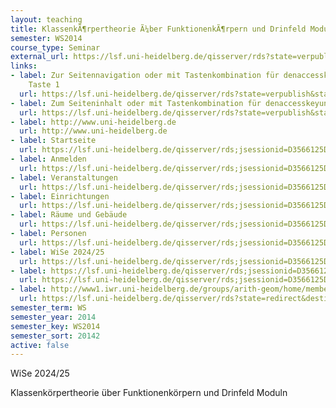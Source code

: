 ```yaml
---
layout: teaching
title: KlassenkÃ¶rpertheorie Ã¼ber FunktionenkÃ¶rpern und Drinfeld Moduln
semester: WS2014
course_type: Seminar
external_url: https://lsf.uni-heidelberg.de/qisserver/rds?state=verpublish&status=init&vmfile=no&publishid=193882&moduleCall=webInfo&publishConfFile=webInfo&publishSubDir=veranstaltung
links:
- label: Zur Seitennavigation oder mit Tastenkombination für denaccesskey-Taste und
    Taste 1
  url: https://lsf.uni-heidelberg.de/qisserver/rds?state=verpublish&status=init&vmfile=no&publishid=193882&moduleCall=webInfo&publishConfFile=webInfo&publishSubDir=veranstaltung#navi
- label: Zum Seiteninhalt oder mit Tastenkombination für denaccesskeyund Taste 2
  url: https://lsf.uni-heidelberg.de/qisserver/rds?state=verpublish&status=init&vmfile=no&publishid=193882&moduleCall=webInfo&publishConfFile=webInfo&publishSubDir=veranstaltung#lese
- label: http://www.uni-heidelberg.de
  url: http://www.uni-heidelberg.de
- label: Startseite
  url: https://lsf.uni-heidelberg.de/qisserver/rds;jsessionid=D3566125D2C433FFCC6227A63C2FBC4E.histom17TCC?state=user&type=0&topitem=locallinks&itemText=+Startseite+&breadCrumbSource=portal&topitem=locallinks&breadCrumbSource=&topitem=locallinks
- label: Anmelden
  url: https://lsf.uni-heidelberg.de/qisserver/rds;jsessionid=D3566125D2C433FFCC6227A63C2FBC4E.histom17TCC?state=wlogin&login=in&breadCrumbSource=
- label: Veranstaltungen
  url: https://lsf.uni-heidelberg.de/qisserver/rds;jsessionid=D3566125D2C433FFCC6227A63C2FBC4E.histom17TCC?state=user&type=8&topitem=lectures&breadCrumbSource=
- label: Einrichtungen
  url: https://lsf.uni-heidelberg.de/qisserver/rds;jsessionid=D3566125D2C433FFCC6227A63C2FBC4E.histom17TCC?state=user&type=8&topitem=departments&breadCrumbSource=
- label: Räume und Gebäude
  url: https://lsf.uni-heidelberg.de/qisserver/rds;jsessionid=D3566125D2C433FFCC6227A63C2FBC4E.histom17TCC?state=user&type=8&topitem=facilities&breadCrumbSource=
- label: Personen
  url: https://lsf.uni-heidelberg.de/qisserver/rds;jsessionid=D3566125D2C433FFCC6227A63C2FBC4E.histom17TCC?state=user&type=8&topitem=members&breadCrumbSource=
- label: WiSe 2024/25
  url: https://lsf.uni-heidelberg.de/qisserver/rds;jsessionid=D3566125D2C433FFCC6227A63C2FBC4E.histom17TCC?state=change&type=6&moduleParameter=semesterSelect&nextdir=change&next=SearchSelect.vm&subdir=applications&targettype=7&targetstate=change&getglobal=semester
- label: https://lsf.uni-heidelberg.de/qisserver/rds;jsessionid=D3566125D2C433FFCC6227A63C2FBC4E.histom17TCC?state=user&type=5&language=en
  url: https://lsf.uni-heidelberg.de/qisserver/rds;jsessionid=D3566125D2C433FFCC6227A63C2FBC4E.histom17TCC?state=user&type=5&language=en
- label: http://www1.iwr.uni-heidelberg.de/groups/arith-geom/home/members/yujia-qiu/ws2014-kkt-und-dm/
  url: https://lsf.uni-heidelberg.de/qisserver/rds?state=redirect&destination=http%3A%2F%2Fwww1.iwr.uni-heidelberg.de%2Fgroups%2Farith-geom%2Fhome%2Fmembers%2Fyujia-qiu%2Fws2014-kkt-und-dm%2F&timestamp=1755115256625&hash=534e07b3c78f5be6ce72ac1af0273aa7
semester_term: WS
semester_year: 2014
semester_key: WS2014
semester_sort: 20142
active: false
---
```

WiSe 2024/25

Klassenkörpertheorie über Funktionenkörpern und Drinfeld Moduln
